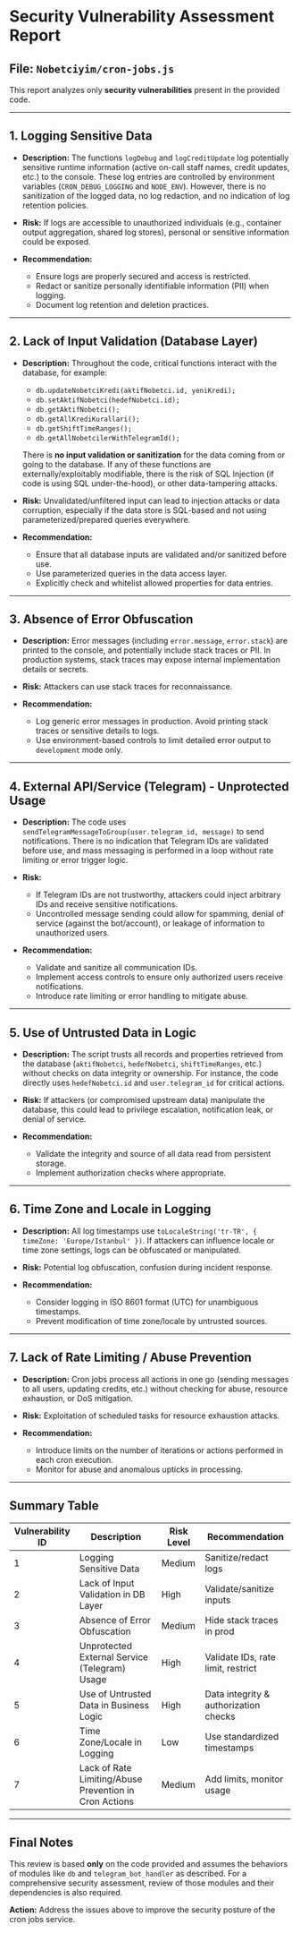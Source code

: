 # Security Vulnerability Assessment Report

## File: `Nobetciyim/cron-jobs.js`

This report analyzes only **security vulnerabilities** present in the provided code.

---

## 1. Logging Sensitive Data

- **Description:** The functions `logDebug` and `logCreditUpdate` log potentially sensitive runtime information (active on-call staff names, credit updates, etc.) to the console. These log entries are controlled by environment variables (`CRON_DEBUG_LOGGING` and `NODE_ENV`). However, there is no sanitization of the logged data, no log redaction, and no indication of log retention policies.

- **Risk:** If logs are accessible to unauthorized individuals (e.g., container output aggregation, shared log stores), personal or sensitive information could be exposed.

- **Recommendation:**  
  - Ensure logs are properly secured and access is restricted.
  - Redact or sanitize personally identifiable information (PII) when logging.
  - Document log retention and deletion practices.

---

## 2. Lack of Input Validation (Database Layer)

- **Description:** Throughout the code, critical functions interact with the database, for example:
  - `db.updateNobetciKredi(aktifNobetci.id, yeniKredi);`
  - `db.setAktifNobetci(hedefNobetci.id);`
  - `db.getAktifNobetci();`
  - `db.getAllKrediKurallari();`
  - `db.getShiftTimeRanges();`
  - `db.getAllNobetcilerWithTelegramId();`
  
  There is **no input validation or sanitization** for the data coming from or going to the database. If any of these functions are externally/exploitably modifiable, there is the risk of SQL Injection (if code is using SQL under-the-hood), or other data-tampering attacks.

- **Risk:** Unvalidated/unfiltered input can lead to injection attacks or data corruption, especially if the data store is SQL-based and not using parameterized/prepared queries everywhere.

- **Recommendation:**  
  - Ensure that all database inputs are validated and/or sanitized before use.
  - Use parameterized queries in the data access layer.
  - Explicitly check and whitelist allowed properties for data entries.

---

## 3. Absence of Error Obfuscation

- **Description:** Error messages (including `error.message`, `error.stack`) are printed to the console, and potentially include stack traces or PII. In production systems, stack traces may expose internal implementation details or secrets.

- **Risk:** Attackers can use stack traces for reconnaissance.

- **Recommendation:**  
  - Log generic error messages in production. Avoid printing stack traces or sensitive details to logs.
  - Use environment-based controls to limit detailed error output to `development` mode only.

---

## 4. External API/Service (Telegram) - Unprotected Usage

- **Description:** The code uses `sendTelegramMessageToGroup(user.telegram_id, message)` to send notifications. There is no indication that Telegram IDs are validated before use, and mass messaging is performed in a loop without rate limiting or error trigger logic.

- **Risk:**  
  - If Telegram IDs are not trustworthy, attackers could inject arbitrary IDs and receive sensitive notifications.
  - Uncontrolled message sending could allow for spamming, denial of service (against the bot/account), or leakage of information to unauthorized users.

- **Recommendation:**  
  - Validate and sanitize all communication IDs.
  - Implement access controls to ensure only authorized users receive notifications.
  - Introduce rate limiting or error handling to mitigate abuse.

---

## 5. Use of Untrusted Data in Logic

- **Description:** The script trusts all records and properties retrieved from the database (`aktifNobetci`, `hedefNobetci`, `shiftTimeRanges`, etc.) without checks on data integrity or ownership. For instance, the code directly uses `hedefNobetci.id` and `user.telegram_id` for critical actions.

- **Risk:** If attackers (or compromised upstream data) manipulate the database, this could lead to privilege escalation, notification leak, or denial of service.

- **Recommendation:**  
  - Validate the integrity and source of all data read from persistent storage.
  - Implement authorization checks where appropriate.

---

## 6. Time Zone and Locale in Logging

- **Description:** All log timestamps use `toLocaleString('tr-TR', { timeZone: 'Europe/Istanbul' })`. If attackers can influence locale or time zone settings, logs can be obfuscated or manipulated.

- **Risk:** Potential log obfuscation, confusion during incident response.

- **Recommendation:**  
  - Consider logging in ISO 8601 format (UTC) for unambiguous timestamps.
  - Prevent modification of time zone/locale by untrusted sources.

---

## 7. Lack of Rate Limiting / Abuse Prevention

- **Description:** Cron jobs process all actions in one go (sending messages to all users, updating credits, etc.) without checking for abuse, resource exhaustion, or DoS mitigation.

- **Risk:** Exploitation of scheduled tasks for resource exhaustion attacks.

- **Recommendation:**  
  - Introduce limits on the number of iterations or actions performed in each cron execution.
  - Monitor for abuse and anomalous upticks in processing.

---

## Summary Table

| Vulnerability ID | Description                                             | Risk Level | Recommendation                       |
|------------------|--------------------------------------------------------|------------|--------------------------------------|
| 1                | Logging Sensitive Data                                 | Medium     | Sanitize/redact logs                 |
| 2                | Lack of Input Validation in DB Layer                   | High       | Validate/sanitize inputs             |
| 3                | Absence of Error Obfuscation                           | Medium     | Hide stack traces in prod            |
| 4                | Unprotected External Service (Telegram) Usage          | High       | Validate IDs, rate limit, restrict   |
| 5                | Use of Untrusted Data in Business Logic                | High       | Data integrity & authorization checks|
| 6                | Time Zone/Locale in Logging                            | Low        | Use standardized timestamps          |
| 7                | Lack of Rate Limiting/Abuse Prevention in Cron Actions | Medium     | Add limits, monitor usage            |

---

## Final Notes

This review is based **only** on the code provided and assumes the behaviors of modules like `db` and `telegram_bot_handler` as described. For a comprehensive security assessment, review of those modules and their dependencies is also required.

**Action:** Address the issues above to improve the security posture of the cron jobs service.